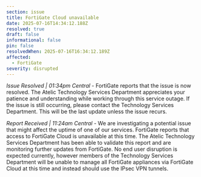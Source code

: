 ```yaml
---
section: issue
title: FortiGate Cloud unavailable
date: 2025-07-16T14:34:12.188Z
resolved: true
draft: false
informational: false
pin: false
resolvedWhen: 2025-07-16T16:34:12.189Z
affected:
  - FortiGate
severity: disrupted
---
```

*Issue Resolved | 01:34pm Central* - FortiGate reports that the issue is now resolved. The Atelic Technology Services Department appreciates your patience and understanding while working through this service outage. If the issue is still occurring, please contact the Technology Services Department. This will be the last update unless the issue recurs.

*Report Received | 11:24am Central* - We are investigating a potential issue that might affect the uptime of one of our services. FortiGate reports that access to FortiGate Cloud is unavailable at this time. The Atelic Technology Services Department has been able to validate this report and are monitoring further updates from FortiGate. No end user disruption is expected currently, however members of the Technology Services Department will be unable to manage all FortiGate appliances via FortiGate Cloud at this time and instead should use the IPsec VPN tunnels.